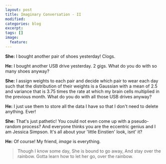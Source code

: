 ```yaml
---
layout: post
title: Imaginary Conversation - II
modified:
categories: blog
excerpt:
tags: []
image:
  feature:
---
```

<strong>She:</strong> I bought another pair of shoes yesterday! Clogs.

<strong>He:</strong> I bought another USB drive yesterday. 2 gigs. What do you do with so many shoes anyway?

<strong>She:</strong> I assign weights to each pair and decide which pair to wear each day such that the distribution of their weights is a Gaussian with a mean of 2.5 and variance that is 3.75 times the rate at which my brain cells multiplied in the previous month. What do you do with all those USB drives anyway?

<strong>He:</strong> I just use them to store all the data I have so that I don't need to delete anything. Ever!

<strong>She:</strong> That's just pathetic! You could not even come up with a pseudo-random process? And everyone thinks you are the eccentric genius and I am Jessica Simpson. It's all about your 'little Einstien' look, isnt' it?

<strong>He:</strong> Of course! My friend, <em>image </em>is everything.
<blockquote>Though I know some day,
She is bound to go away,
And stay over the rainbow.
Gotta learn how to let her go, over the rainbow.</blockquote>